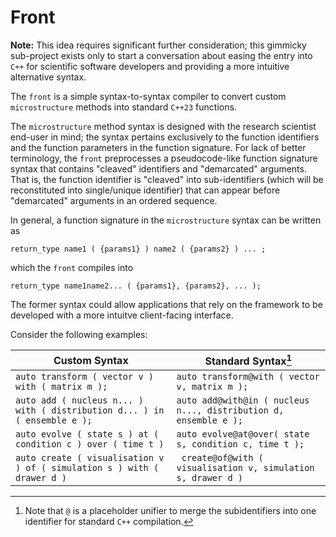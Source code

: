 # Front

**Note:** This idea requires significant further consideration; this gimmicky sub-project exists only to start a conversation about easing the entry into `C++` for scientific software developers and providing a more intuitive alternative syntax.

The `front` is a simple syntax-to-syntax compiler to convert custom `microstructure` methods into standard `C++23` functions.

The `microstructure` method syntax is designed with the research scientist end-user in mind; the syntax pertains exclusively to the function identifiers and the function parameters in the function signature. For lack of better terminology, the `front` preprocesses a pseudocode-like function signature syntax that contains "cleaved" identifiers and "demarcated" arguments. That is, the function identifier is "cleaved" into sub-identifiers (which will be reconstituted into single/unique identifier) that can appear before "demarcated" arguments in an ordered sequence.

In general, a function signature in the `microstructure` syntax can be written as
```
return_type name1 ( {params1} ) name2 ( {params2} ) ... ;
```
which the `front` compiles into
```
return_type name1name2... ( {params1}, {params2}, ... );
```
The former syntax could allow applications that rely on the framework to be developed with a more intuitve client-facing interface.

Consider the following examples:

| Custom Syntax | Standard Syntax[^1] |
|---|---|
| `auto transform ( vector v ) with ( matrix m );` | `auto transform@with ( vector v, matrix m );` |
| `auto add ( nucleus n... ) with ( distribution d... ) in ( ensemble e ); ` | `auto add@with@in ( nucleus n..., distribution d, ensemble e );` |
| `auto evolve ( state s ) at ( condition c ) over ( time t ) ` | `auto evolve@at@over( state s, condition c, time t );` |
| `auto create ( visualisation v ) of ( simulation s ) with ( drawer d )` | ` create@of@with ( visualisation v, simulation s, drawer d )` |

[^1]: Note that `@` is a placeholder unifier to merge the subidentifiers into one identifier for standard `C++` compilation.